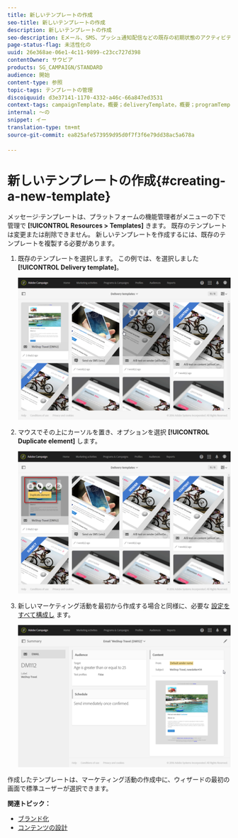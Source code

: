 ```yaml
---
title: 新しいテンプレートの作成
seo-title: 新しいテンプレートの作成
description: 新しいテンプレートの作成
seo-description: Eメール、SMS、プッシュ通知配信などの既存の初期状態のアクティビティテンプレートから、新しいテンプレートを作成する方法を説明します。
page-status-flag: 未活性化の
uuid: 26e368ae-06e1-4c11-9899-c23cc727d398
contentOwner: サウビア
products: SG_CAMPAIGN/STANDARD
audience: 開始
content-type: 参照
topic-tags: テンプレートの管理
discoiquuid: d3e37141-1170-4332-a46c-66a847ed3531
context-tags: campaignTemplate，概要；deliveryTemplate，概要；programTemplate，概要；workflowTemplate，概要；importTemplate，概要；
internal: 〜の
snippet: イー
translation-type: tm+mt
source-git-commit: ea825afe573959d95d0f7f3f6e79dd38ac5a678a

---
```



# 新しいテンプレートの作成{#creating-a-new-template}

メッセージ·テンプレートは、プラットフォームの機能管理者がメニューの下で管理で **[!UICONTROL Resources > Templates]** きます。 既存のテンプレートは変更または削除できません。 新しいテンプレートを作成するには、既存のテンプレートを複製する必要があります。

1. 既存のテンプレートを選択します。 この例では、を選択しました **[!UICONTROL Delivery template]**。

   ![](assets/template_2.png)

1. マウスでその上にカーソルを置き、オプションを選択 **[!UICONTROL Duplicate element]** します。

   ![](assets/template_3.png)

1. 新しいマーケティング活動を最初から作成する場合と同様に、必要な [設定をすべて構成し](../../start/using/marketing-activities.md#creating-a-marketing-activity) ます。

   ![](assets/template_4.png)

作成したテンプレートは、マーケティング活動の作成中に、ウィザードの最初の画面で標準ユーザーが選択できます。

**関連トピック：**

* [ブランド化](../../administration/using/branding.md)
* [コンテンツの設計](../../designing/using/overview.md)

